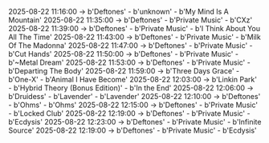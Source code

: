 2025-08-22 11:16:00 -> b'Deftones' - b'unknown' - b'My Mind Is A Mountain'
2025-08-22 11:35:00 -> b'Deftones' - b'Private Music' - b'CXz'
2025-08-22 11:39:00 -> b'Deftones' - b'Private Music' - b'I Think About You All The Time'
2025-08-22 11:43:00 -> b'Deftones' - b'Private Music' - b'Milk Of The Madonna'
2025-08-22 11:47:00 -> b'Deftones' - b'Private Music' - b'Cut Hands'
2025-08-22 11:50:00 -> b'Deftones' - b'Private Music' - b'~Metal Dream'
2025-08-22 11:53:00 -> b'Deftones' - b'Private Music' - b'Departing The Body'
2025-08-22 11:59:00 -> b'Three Days Grace' - b'One-X' - b'Animal I Have Become'
2025-08-22 12:03:00 -> b'Linkin Park' - b'Hybrid Theory (Bonus Edition)' - b'In the End'
2025-08-22 12:06:00 -> b'Druidess' - b'Lavender' - b'Lavender'
2025-08-22 12:10:00 -> b'Deftones' - b'Ohms' - b'Ohms'
2025-08-22 12:15:00 -> b'Deftones' - b'Private Music' - b'Locked Club'
2025-08-22 12:19:00 -> b'Deftones' - b'Private Music' - b'Ecdysis'
2025-08-22 12:23:00 -> b'Deftones' - b'Private Music' - b'Infinite Source'
2025-08-22 12:19:00 -> b'Deftones' - b'Private Music' - b'Ecdysis'
